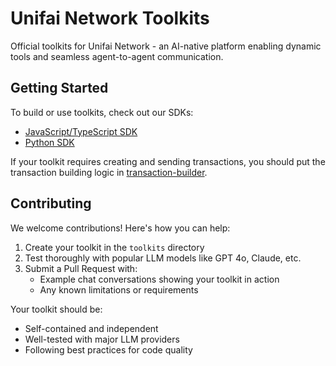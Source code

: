 # Unifai Network Toolkits

Official toolkits for Unifai Network - an AI-native platform enabling dynamic tools and seamless agent-to-agent communication.

## Getting Started

To build or use toolkits, check out our SDKs:

- [JavaScript/TypeScript SDK](https://github.com/unifai-network/unifai-sdk-js)
- [Python SDK](https://github.com/unifai-network/unifai-sdk-py)

If your toolkit requires creating and sending transactions, you should put the transaction building logic in [transaction-builder](https://github.com/unifai-network/transaction-builder).

## Contributing

We welcome contributions! Here's how you can help:

1. Create your toolkit in the `toolkits` directory
2. Test thoroughly with popular LLM models like GPT 4o, Claude, etc.
3. Submit a Pull Request with:
   - Example chat conversations showing your toolkit in action
   - Any known limitations or requirements

Your toolkit should be:
- Self-contained and independent
- Well-tested with major LLM providers
- Following best practices for code quality
